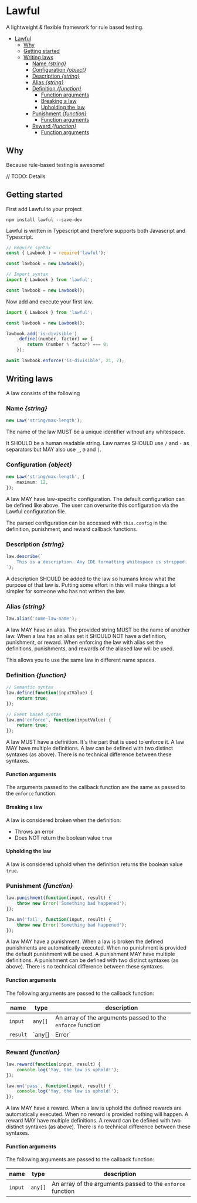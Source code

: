 # Lawful

A lightweight & flexible framework for rule based testing.

- [Lawful](#lawful)
  - [Why](#why)
  - [Getting started](#getting-started)
  - [Writing laws](#writing-laws)
    - [Name _{string}_](#name-string)
    - [Configuration _{object}_](#configuration-object)
    - [Description _{string}_](#description-string)
    - [Alias _{string}_](#alias-string)
    - [Definition _{function}_](#definition-function)
      - [Function arguments](#function-arguments)
      - [Breaking a law](#breaking-a-law)
      - [Upholding the law](#upholding-the-law)
    - [Punishment _{function}_](#punishment-function)
      - [Function arguments](#function-arguments-1)
    - [Reward _{function}_](#reward-function)
      - [Function arguments](#function-arguments-2)

## Why

Because rule-based testing is awesome!

// TODO: Details

## Getting started

First add Lawful to your project

```shell
npm install lawful --save-dev
```

Lawful is written in Typescript and therefore supports both Javascript and Typescript.

```javascript
// Require syntax
const { Lawbook } = require('lawful');

const lawbook = new Lawbook();
```

```javascript
// Import syntax
import { Lawbook } from 'lawful';

const lawbook = new Lawbook();
```

Now add and execute your first law.

```javascript
import { Lawbook } from 'lawful';

const lawbook = new Lawbook();

lawbook.add('is-divisible')
    .define((number, factor) => {
        return (number % factor) === 0;
    });

await lawbook.enforce('is-divisible', 21, 7);
```

## Writing laws

A law consists of the following

### Name _{string}_

```typescript
new Law('string/max-length');
```

The name of the law MUST be a unique identifier without any whitespace.

It SHOULD be a human readable string. Law names SHOULD use `/` and `-` as separators but MAY also use `_`, `@` and `|`.

### Configuration _{object}_

```typescript
new Law('string/max-length', {
    maximum: 12,
});
```

A law MAY have law-specific configuration. The default configuration can be defined like above. The user can overwrite this configuration via the Lawful configuration file.

The parsed configuration can be accessed with `this.config` in the definition, punishment, and reward callback functions.

### Description _{string}_

```typescript
law.describe(`
    This is a description. Any IDE formatting whitespace is stripped.
`);
```

A description SHOULD be added to the law so humans know what the purpose of that law is. Putting some effort in this will make things a lot simpler for someone who has not written the law.

### Alias _{string}_

```typescript
law.alias('some-law-name');
```

A law MAY have an alias. The provided string MUST be the name of another law. When a law has an alias set it SHOULD NOT have a definition, punishment, or reward. When enforcing the law with alias set the definitions, punishments, and rewards of the aliased law will be used.

This allows you to use the same law in different name spaces.

### Definition _{function}_

```typescript
// Semantic syntax
law.define(function(inputValue) {
    return true;
});
```

```typescript
// Event based syntax
law.on('enforce', function(inputValue) {
    return true;
});
```

A law MUST have a definition. It's the part that is used to enforce it. A law MAY have multiple definitions. A law can be defined with two distinct syntaxes (as above). There is no technical difference between these syntaxes.

#### Function arguments

The arguments passed to the callback function are the same as passed to the `enforce` function.

#### Breaking a law

A law is considered broken when the definition:

- Throws an error
- Does NOT return the boolean value `true`

#### Upholding the law

A law is considered uphold when the definition returns the boolean value `true`.

### Punishment _{function}_

```typescript
law.punishment(function(input, result) {
    throw new Error('Something bad happened');
});
```

```typescript
law.on('fail', function(input, result) {
    throw new Error('Something bad happened');
});
```

A law MAY have a punishment. When a law is broken the defined punishments are automatically executed. When no punishment is provided the default punishment will be used. A punishment MAY have multiple definitions. A punishment can be defined with two distinct syntaxes (as above). There is no technical difference between these syntaxes.

#### Function arguments

The following arguments are passed to the callback function:

| name | type | description|
|---------|---------|----------------|
| `input` | `any[]` | An array of the arguments passed to the `enforce` function |
| `result` | `any[] | Error` | An array containing the results of all `define` functions **or** a thrown error |

### Reward _{function}_

```typescript
law.reward(function(input, result) {
    console.log('Yay, the law is uphold!');
});
```

```typescript
law.on('pass', function(input, result) {
    console.log('Yay, the law is uphold!');
});
```

A law MAY have a reward. When a law is uphold the defined rewards are automatically executed. When no reward is provided nothing will happen. A reward MAY have multiple definitions. A reward can be defined with two distinct syntaxes (as above). There is no technical difference between these syntaxes.

#### Function arguments

The following arguments are passed to the callback function:

| name | type | description|
|---------|---------|----------------|
| `input` | `any[]` | An array of the arguments passed to the `enforce` function |
